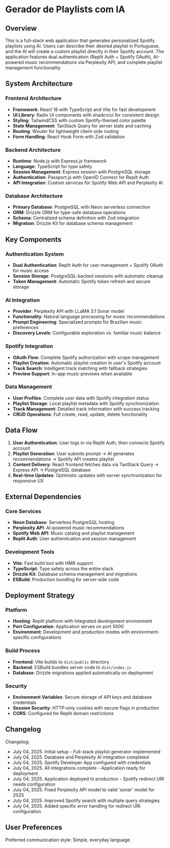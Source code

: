 # Gerador de Playlists com IA

## Overview

This is a full-stack web application that generates personalized Spotify playlists using AI. Users can describe their desired playlist in Portuguese, and the AI will create a custom playlist directly in their Spotify account. The application features dual authentication (Replit Auth + Spotify OAuth), AI-powered music recommendations via Perplexity API, and complete playlist management functionality.

## System Architecture

### Frontend Architecture
- **Framework**: React 18 with TypeScript and Vite for fast development
- **UI Library**: Radix UI components with shadcn/ui for consistent design
- **Styling**: TailwindCSS with custom Spotify-themed color palette
- **State Management**: TanStack Query for server state and caching
- **Routing**: Wouter for lightweight client-side routing
- **Form Handling**: React Hook Form with Zod validation

### Backend Architecture
- **Runtime**: Node.js with Express.js framework
- **Language**: TypeScript for type safety
- **Session Management**: Express session with PostgreSQL storage
- **Authentication**: Passport.js with OpenID Connect for Replit Auth
- **API Integration**: Custom services for Spotify Web API and Perplexity AI

### Database Architecture
- **Primary Database**: PostgreSQL with Neon serverless connection
- **ORM**: Drizzle ORM for type-safe database operations
- **Schema**: Centralized schema definition with Zod integration
- **Migration**: Drizzle Kit for database schema management

## Key Components

### Authentication System
- **Dual Authentication**: Replit Auth for user management + Spotify OAuth for music access
- **Session Storage**: PostgreSQL-backed sessions with automatic cleanup
- **Token Management**: Automatic Spotify token refresh and secure storage

### AI Integration
- **Provider**: Perplexity API with LLaMA 3.1 Sonar model
- **Functionality**: Natural language processing for music recommendations
- **Prompt Engineering**: Specialized prompts for Brazilian music preferences
- **Discovery Levels**: Configurable exploration vs. familiar music balance

### Spotify Integration
- **OAuth Flow**: Complete Spotify authorization with scope management
- **Playlist Creation**: Automatic playlist creation in user's Spotify account
- **Track Search**: Intelligent track matching with fallback strategies
- **Preview Support**: In-app music previews when available

### Data Management
- **User Profiles**: Complete user data with Spotify integration status
- **Playlist Storage**: Local playlist metadata with Spotify synchronization
- **Track Management**: Detailed track information with success tracking
- **CRUD Operations**: Full create, read, update, delete functionality

## Data Flow

1. **User Authentication**: User logs in via Replit Auth, then connects Spotify account
2. **Playlist Generation**: User submits prompt → AI generates recommendations → Spotify API creates playlist
3. **Content Delivery**: React frontend fetches data via TanStack Query → Express API → PostgreSQL database
4. **Real-time Updates**: Optimistic updates with server synchronization for responsive UX

## External Dependencies

### Core Services
- **Neon Database**: Serverless PostgreSQL hosting
- **Perplexity API**: AI-powered music recommendations
- **Spotify Web API**: Music catalog and playlist management
- **Replit Auth**: User authentication and session management

### Development Tools
- **Vite**: Fast build tool with HMR support
- **TypeScript**: Type safety across the entire stack
- **Drizzle Kit**: Database schema management and migrations
- **ESBuild**: Production bundling for server-side code

## Deployment Strategy

### Platform
- **Hosting**: Replit platform with integrated development environment
- **Port Configuration**: Application serves on port 5000
- **Environment**: Development and production modes with environment-specific configurations

### Build Process
- **Frontend**: Vite builds to `dist/public` directory
- **Backend**: ESBuild bundles server code to `dist/index.js`
- **Database**: Drizzle migrations applied automatically on deployment

### Security
- **Environment Variables**: Secure storage of API keys and database credentials
- **Session Security**: HTTP-only cookies with secure flags in production
- **CORS**: Configured for Replit domain restrictions

## Changelog

Changelog:
- July 04, 2025. Initial setup - Full-stack playlist generator implemented
- July 04, 2025. Database and Perplexity AI integration completed  
- July 04, 2025. Spotify Developer App configured with credentials
- July 04, 2025. All integrations complete - Application ready for deployment
- July 04, 2025. Application deployed to production - Spotify redirect URI needs configuration
- July 04, 2025. Fixed Perplexity API model to valid 'sonar' model for 2025
- July 04, 2025. Improved Spotify search with multiple query strategies
- July 04, 2025. Added specific error handling for redirect URI configuration

## User Preferences

Preferred communication style: Simple, everyday language.